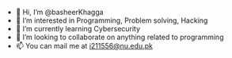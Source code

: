 - 👋 Hi, I’m @basheerKhagga
- 👀 I’m interested in Programming, Problem solving, Hacking
- 🌱 I’m currently learning Cybersecurity 
- 💞️ I’m looking to collaborate on anything related to programming
- 📫 You can mail me at i211556@nu.edu.pk

<!---
basheerKhagga/basheerKhagga is a ✨ special ✨ repository because its `README.md` (this file) appears on your GitHub profile.
You can click the Preview link to take a look at your changes.
--->
